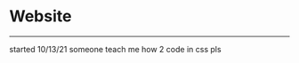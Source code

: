 <h1> Website </h1>


------------------------------------------------------


started 10/13/21
someone teach me how 2 code in css pls
